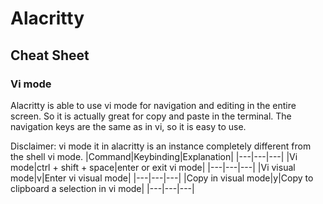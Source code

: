 # Alacritty

## Cheat Sheet

### Vi mode
Alacritty is able to use vi mode for navigation and editing in the entire screen. So it is actually great for copy and paste in the terminal. The navigation keys are the same as in vi, so it is easy to use.

Disclaimer: vi mode it in alacritty is an instance completely different from the shell vi mode.
|Command|Keybinding|Explanation|
|---|---|---|
|Vi mode|ctrl + shift + space|enter or exit vi mode|
|---|---|---|
|Vi visual mode|v|Enter vi visual mode|
|---|---|---|
|Copy in visual mode|y|Copy to clipboard a selection in vi mode|
|---|---|---|
